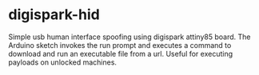 # digispark-hid

Simple usb human interface spoofing using digispark attiny85 board. The Arduino sketch invokes the run prompt and executes a command to download and run an executable file from a url. Useful for executing payloads on unlocked machines.  

